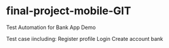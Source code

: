 # final-project-mobile-GIT
Test Automation for Bank App Demo

Test case iincluding:
Register profile
Login
Create account bank
